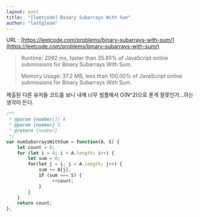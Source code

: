 ```yaml
---
layout: post
title:  "[leetcode] Binary Subarrays With Sum"
author: "lastgleam"
---
```

URL : [https://leetcode.com/problems/binary-subarrays-with-sum/](https://leetcode.com/problems/binary-subarrays-with-sum/)


> Runtime: 2092 ms, faster than 35.85% of JavaScript online submissions for Binary Subarrays With Sum.
> 
> Memory Usage: 37.2 MB, less than 100.00% of JavaScript online submissions for Binary Subarrays With Sum.

제출된 다른 유저들 코드를 보니 내께 너무 씸플해서 O(N^2)으로 푼게 잘못인가...하는 생각이 든다.

```javascript
/**
 * @param {number[]} A
 * @param {number} S
 * @return {number}
 */
var numSubarraysWithSum = function(A, S) {
    let count = 0;
    for (let i = 0; i < A.length; i++) {
        let sum = 0;
        for(let j = i; j < A.length; j++) {
            sum += A[j];
            if (sum === S) {
                 ++count;
            }
        }
    }
    return count;
};
```
